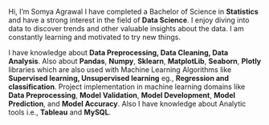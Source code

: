 Hi, I’m Somya Agrawal I have completed a Bachelor of Science in **Statistics** and have a strong interest in the field of **Data Science**. I enjoy diving into data to discover trends and other valuable insights about the data. I am constantly learning and motivated to try new things.

I have knowledge about **Data Preprocessing, Data Cleaning, Data Analysis**. Also about **Pandas**, **Numpy**, **Sklearn**, **MatplotLib**, **Seaborn**, **Plotly** libraries which are also used with Machine Learning Algorithms like **Supervised learning, Unsupervised learning** eg., **Regression and classification**. Project implementation in machine learning domains like **Data Preprocessing**, **Model Validation**, **Model Development**, **Model Prediction**, and **Model Accuracy**. Also I have knowledge about Analytic tools i.e., **Tableau** and **MySQL**.

<!---
somya161/somya161 is a ✨ special ✨ repository because its `README.md` (this file) appears on your GitHub profile.
You can click the Preview link to take a look at your changes.
--->

